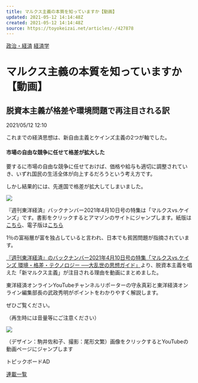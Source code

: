 ```yaml
---
title: マルクス主義の本質を知っていますか【動画】
updated: 2021-05-12 14:14:48Z
created: 2021-05-12 14:14:48Z
source: https://toyokeizai.net/articles/-/427878
---
```


[政治・経済](https://toyokeizai.net/list/genre/economy-and-politics)
[経済学](https://toyokeizai.net/category/economics)

# マルクス主義の本質を知っていますか【動画】

## 脱資本主義が格差や環境問題で再注目される訳

2021/05/12 12:10

これまでの経済思想は、新自由主義とケインズ主義の2つが軸でした。

#### 市場の自由な競争に任せて格差が拡大した

要するに市場の自由な競争に任せておけば、価格や給与も適切に調整されていき、いずれ国民の生活全体が向上するだろうという考え方です。

しかし結果的には、先進国で格差が拡大してしまいました。

[![](https://tk.ismcdn.jp/mwimgs/c/7/360/img_c70c91c3cabb619728105a356088b5fc259299.jpg)](https://www.amazon.co.jp/o/ASIN/B08XLLF39L/toyokeizaia-22)

『週刊東洋経済』バックナンバー2021年4月10日号の特集は「マルクスvs.ケインズ」です。書影をクリックするとアマゾンのサイトにジャンプします。紙版は[こちら](https://www.amazon.co.jp/o/ASIN/B08XLLF39L/toyokeizaia-22)、電子版は[こちら](http://www.amazon.co.jp/o/ASIN/B08XQ3CSMR/toyokeizaia-22/)

1％の富裕層が富を独占していると言われ、日本でも貧困問題が指摘されています。

[『週刊東洋経済』のバックナンバー2021年4月10日号の特集「マルクスvs.ケインズ 環境・格差・テクノロジー ──大乱世の思想ガイド」](http://www.amazon.co.jp/o/ASIN/B08XLLF39L/toyokeizaia-22)より、脱資本主義を唱えた「新マルクス主義」が注目される理由を動画にまとめました。

東洋経済オンラインYouTubeチャンネルリポーターの守永真彩と東洋経済オンライン編集部長の武政秀明がポイントをわかりやすく解説します。

ぜひご覧ください。

（再生時には音量等にご注意ください）

![](https://tk.ismcdn.jp/mwimgs/2/e/1040/img_2e359d21c269a155fa6a084caffbd7d9432477.jpg)

（デザイン：駒井佐和子、撮影：尾形文繁）画像をクリックするとYouTubeの動画ページにジャンプします

トピックボードAD

[連載一覧](https://toyokeizai.net/list/columns)